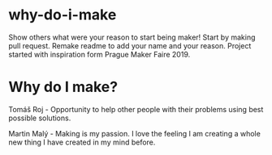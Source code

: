 # why-do-i-make
Show others what were your reason to start being maker! Start by making pull request. Remake readme to add your name and your reason. 
Project started with inspiration form Prague Maker Faire 2019.

# Why do I make?

Tomáš Roj - Opportunity to help other people with their problems using best possible solutions.

Martin Malý - Making is my passion. I love the feeling I am creating a whole new thing I have created in my mind before.
